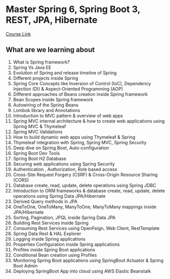 #  Master Spring 6, Spring Boot 3, REST, JPA, Hibernate

[Course Link](https://www.udemy.com/course/spring-springboot-jpa-hibernate-zero-to-master)

## What are we learning about

1. What is Spring framework?
2. Spring Vs Java EE
3. Evolution of Spring and release timeline of Spring
4. Different projects inside Spring
5. Spring Core Concepts like Inversion of Control (IoC), Dependency Injection (DI) & Aspect-Oriented Programming (AOP)
6. Different approaches of Beans creation inside Spring framework
7. Bean Scopes inside Spring framework
8. Autowiring of the Spring Beans
9. Lombok library and Annotations
10. Introduction to MVC pattern & overview of web apps
11. Spring MVC internal architecture & how to create web applications using Spring MVC & Thymeleaf
12. Spring MVC Validations
13. How to build dynamic web apps using Thymeleaf & Spring
14. Thymeleaf integration with Spring, Spring MVC, Spring Security
15. Deep dive on Spring Boot, Auto-configuration
16. Spring Boot Dev Tools
17. Spring Boot H2 Database
18. Securing web applications using Spring Security
19. Authentication , Authorization, Role based access
20. Cross-Site Request Forgery (CSRF) & Cross-Origin Resource Sharing (CORS)
21. Database create, read, update, delete operations using Spring JDBC
22. Introduction to ORM frameworks & database create, read, update, delete operations using Spring Data JPA/Hibernate
23. Derived Query methods in JPA
24. OneToOne, OneToMany, ManyToOne, ManyToMany mappings inside JPA/Hibernate
25. Sorting, Pagination, JPQL inside Spring Data JPA
26. Building Rest Services inside Spring
27. Consuming Rest Services using OpenFeign, Web Client, RestTemplate
28. Spring Data Rest & HAL Explorer
29. Logging inside Spring applications
30. Properties Configuration inside Spring applications
31. Profiles inside Spring Boot applications
32. Conditional Bean creation using Profiles
33. Monitoring Spring Boot applications using SpringBoot Actuator & Spring Boot Admin
34. Deploying SpringBoot App into cloud using AWS Elastic Beanstalk
